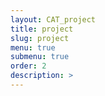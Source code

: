 ```yaml
---
layout: CAT_project
title: project
slug: project
menu: true
submenu: true
order: 2
description: >
---
```

